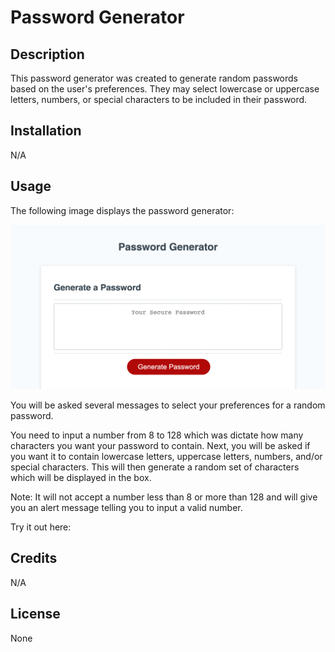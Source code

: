 # Password Generator

## Description

This password generator was created to generate random passwords based on the user's preferences. They may select lowercase or uppercase letters, numbers, or special characters to be included in their password.

## Installation

N/A

## Usage

The following image displays the password generator:

![Password Generator](pg%20screenshot.png)

You will be asked several messages to select your preferences for a random password.

You need to input a number from 8 to 128 which was dictate how many characters you want your password to contain. Next, you will be asked if you want it to contain lowercase letters, uppercase letters, numbers, and/or special characters. This will then generate a random set of characters which will be displayed in the box.

Note: It will not accept a number less than 8 or more than 128 and will give you an alert message telling you to input a valid number.

Try it out here: 

## Credits
N/A

## License
None